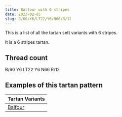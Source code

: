 ```yaml
---
title: Balfour with 6 stripes
date: 2023-02-05
slug: B/60/Y6/LT22/Y6/N66/R/12
---
```

This is a list of all the tartan sett variants with 6 stripes.

It is a 6 stripes tartan.


## Thread count
B/60 Y6 LT22 Y6 N66 R/12

## Examples of this tartan pattern

| Tartan Variants |
|---------------|
| [Balfour](/variants/b/60/y6/lt22/y6/n66/r/12-b304080-lt806050-n808080-rc00000-yf0c000)||
